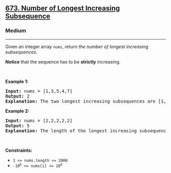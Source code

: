 <h2><a href="https://leetcode.com/problems/number-of-longest-increasing-subsequence/">673. Number of Longest Increasing Subsequence</a></h2><h3>Medium</h3><hr><div style="user-select: auto;"><p style="user-select: auto;">Given an integer array&nbsp;<code style="user-select: auto;">nums</code>, return <em style="user-select: auto;">the number of longest increasing subsequences.</em></p>

<p style="user-select: auto;"><strong style="user-select: auto;">Notice</strong> that the sequence has to be <strong style="user-select: auto;">strictly</strong> increasing.</p>

<p style="user-select: auto;">&nbsp;</p>
<p style="user-select: auto;"><strong style="user-select: auto;">Example 1:</strong></p>

<pre style="user-select: auto;"><strong style="user-select: auto;">Input:</strong> nums = [1,3,5,4,7]
<strong style="user-select: auto;">Output:</strong> 2
<strong style="user-select: auto;">Explanation:</strong> The two longest increasing subsequences are [1, 3, 4, 7] and [1, 3, 5, 7].
</pre>

<p style="user-select: auto;"><strong style="user-select: auto;">Example 2:</strong></p>

<pre style="user-select: auto;"><strong style="user-select: auto;">Input:</strong> nums = [2,2,2,2,2]
<strong style="user-select: auto;">Output:</strong> 5
<strong style="user-select: auto;">Explanation:</strong> The length of the longest increasing subsequence is 1, and there are 5 increasing subsequences of length 1, so output 5.
</pre>

<p style="user-select: auto;">&nbsp;</p>
<p style="user-select: auto;"><strong style="user-select: auto;">Constraints:</strong></p>

<ul style="user-select: auto;">
	<li style="user-select: auto;"><code style="user-select: auto;">1 &lt;= nums.length &lt;= 2000</code></li>
	<li style="user-select: auto;"><code style="user-select: auto;">-10<sup style="user-select: auto;">6</sup> &lt;= nums[i] &lt;= 10<sup style="user-select: auto;">6</sup></code></li>
</ul>
</div>